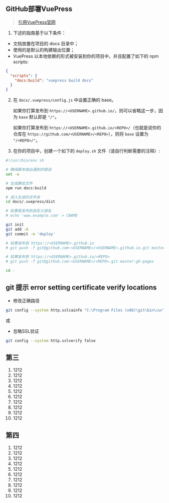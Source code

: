 
## GitHub部署VuePress
> [引用VuePress官网](https://vuepress.vuejs.org/zh/guide/deploy.html)

1. 下述的指南基于以下条件：
- 文档放置在项目的 docs 目录中；
- 使用的是默认的构建输出位置；
- VuePress 以本地依赖的形式被安装到你的项目中，并且配置了如下的 npm scripts:
```json
{
  "scripts": {
    "docs:build": "vuepress build docs"
  }
}
```
2. 在 `docs/.vuepress/config.js` 中设置正确的 base。

   如果你打算发布到 `https://<USERNAME>.github.io/`，则可以省略这一步，因为 `base` 默认即是 `"/"`。

   如果你打算发布到 `https://<USERNAME>.github.io/<REPO>/`（也就是说你的仓库在 `https://github.com/<USERNAME>/<REPO>`），则将 `base` 设置为 `"/<REPO>/"`。

3. 在你的项目中，创建一个如下的 `deploy.sh` 文件（请自行判断需要的注释）:
```sh
#!/usr/bin/env sh

# 确保脚本抛出遇到的错误
set -e

# 生成静态文件
npm run docs:build

# 进入生成的文件夹
cd docs/.vuepress/dist

# 如果是发布到自定义域名
# echo 'www.example.com' > CNAME

git init
git add -A
git commit -m 'deploy'

# 如果发布到 https://<USERNAME>.github.io
# git push -f git@github.com:<USERNAME>/<USERNAME>.github.io.git master

# 如果发布到 https://<USERNAME>.github.io/<REPO>
# git push -f git@github.com:<USERNAME>/<REPO>.git master:gh-pages

cd -
```

## git 提示 error setting certificate verify locations

- 修改正确路径
```bash
git config --system http.sslcainfo "C:\Program Files (x86)\git\bin\curl-ca-bundle.crt"
```
或
- 忽略SSL验证
```bash
git config --system http.sslverify false
```

## 第三

1. 1212
2. 1212
3. 1212
4. 1212
5. 1212
6. 1212
7. 1212
8. 1212
9. 1212
10. 1212

## 第四

1. 1212
2. 1212
3. 1212
4. 1212
5. 1212
6. 1212
7. 1212
8. 1212
9. 1212
10. 1212